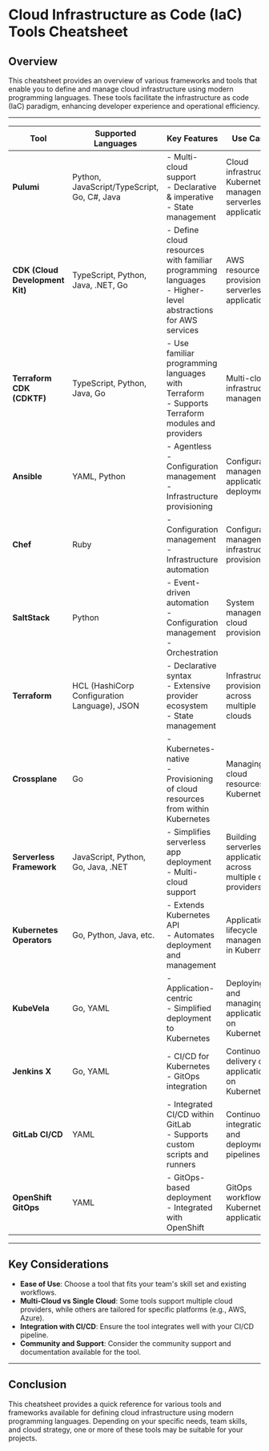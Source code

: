 # Cloud Infrastructure as Code (IaC) Tools Cheatsheet

## Overview
This cheatsheet provides an overview of various frameworks and tools that enable you to define and manage cloud infrastructure using modern programming languages. These tools facilitate the infrastructure as code (IaC) paradigm, enhancing developer experience and operational efficiency.

---

| **Tool**               | **Supported Languages**          | **Key Features**                                           | **Use Cases**                                         | **Popularity**                     | **Website**                           |
|------------------------|----------------------------------|-----------------------------------------------------------|------------------------------------------------------|------------------------------------|---------------------------------------|
| **Pulumi**             | Python, JavaScript/TypeScript, Go, C#, Java | - Multi-cloud support<br>- Declarative & imperative<br>- State management | Cloud infrastructure, Kubernetes management, serverless applications | Growing; over 25k GitHub stars | [pulumi.com](https://www.pulumi.com/) |
| **CDK (Cloud Development Kit)** | TypeScript, Python, Java, .NET, Go | - Define cloud resources with familiar programming languages<br>- Higher-level abstractions for AWS services | AWS resource provisioning, serverless applications | Popular; 30k+ GitHub stars         | [aws.amazon.com/cdk](https://aws.amazon.com/cdk/) |
| **Terraform CDK (CDKTF)** | TypeScript, Python, Java, Go | - Use familiar programming languages with Terraform<br>- Supports Terraform modules and providers | Multi-cloud infrastructure management | Emerging; ~7k GitHub stars        | [cdk.tf](https://cdk.tf/) |
| **Ansible**            | YAML, Python                     | - Agentless<br>- Configuration management<br>- Infrastructure provisioning | Configuration management, application deployment | Very popular; ~58k GitHub stars   | [ansible.com](https://www.ansible.com/) |
| **Chef**               | Ruby                             | - Configuration management<br>- Infrastructure automation | Configuration management, infrastructure provisioning | Popular; ~28k GitHub stars         | [chef.io](https://www.chef.io/) |
| **SaltStack**          | Python                           | - Event-driven automation<br>- Configuration management<br>- Orchestration | System management, cloud provisioning | Moderate; ~13k GitHub stars        | [saltproject.io](https://saltproject.io/) |
| **Terraform**          | HCL (HashiCorp Configuration Language), JSON | - Declarative syntax<br>- Extensive provider ecosystem<br>- State management | Infrastructure provisioning across multiple clouds | Very popular; ~38k GitHub stars    | [hashicorp.com/terraform](https://www.hashicorp.com/products/terraform) |
| **Crossplane**         | Go                               | - Kubernetes-native<br>- Provisioning of cloud resources from within Kubernetes | Managing cloud resources via Kubernetes | Growing; ~8k GitHub stars          | [crossplane.io](https://crossplane.io/) |
| **Serverless Framework** | JavaScript, Python, Go, Java, .NET | - Simplifies serverless app deployment<br>- Multi-cloud support | Building serverless applications across multiple cloud providers | Very popular; ~43k GitHub stars   | [serverless.com](https://www.serverless.com/) |
| **Kubernetes Operators** | Go, Python, Java, etc.          | - Extends Kubernetes API<br>- Automates deployment and management | Application lifecycle management in Kubernetes | Growing; many implementations      | [kubernetes.io/docs/concepts/extend-kubernetes/operator](https://kubernetes.io/docs/concepts/extend-kubernetes/operator/) |
| **KubeVela**           | Go, YAML                         | - Application-centric<br>- Simplified deployment to Kubernetes | Deploying and managing applications on Kubernetes | Emerging; ~2k GitHub stars         | [kubevela.net](https://kubevela.net/) |
| **Jenkins X**          | Go, YAML                         | - CI/CD for Kubernetes<br>- GitOps integration           | Continuous delivery of applications on Kubernetes | Moderate; ~14k GitHub stars        | [jenkins-x.io](https://jenkins-x.io/) |
| **GitLab CI/CD**       | YAML                             | - Integrated CI/CD within GitLab<br>- Supports custom scripts and runners | Continuous integration and deployment pipelines | Very popular; widely adopted       | [gitlab.com](https://about.gitlab.com/stages-devops-lifecycle/continuous-integration/) |
| **OpenShift GitOps**   | YAML                             | - GitOps-based deployment<br>- Integrated with OpenShift   | GitOps workflows for Kubernetes applications         | Moderate; part of OpenShift ecosystem | [openshift.com](https://www.openshift.com/) |

---

## Key Considerations
- **Ease of Use**: Choose a tool that fits your team's skill set and existing workflows.
- **Multi-Cloud vs Single Cloud**: Some tools support multiple cloud providers, while others are tailored for specific platforms (e.g., AWS, Azure).
- **Integration with CI/CD**: Ensure the tool integrates well with your CI/CD pipeline.
- **Community and Support**: Consider the community support and documentation available for the tool.

---

## Conclusion
This cheatsheet provides a quick reference for various tools and frameworks available for defining cloud infrastructure using modern programming languages. Depending on your specific needs, team skills, and cloud strategy, one or more of these tools may be suitable for your projects.
